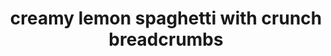 ---
servings:
notes: I add chicken to this recipe
directions: |-
  * Heat oil in a skillet over medium heat
  * Add breadcrumbs and stir to thoroughly coat the crumbs with the oil
  * Cook over medium heat, stirring frequently, until the crumbs are golden brown, 5 to 7 minutes
  * It will look like nothing is happening for a long time and then all of the sudden they will turn brown
  * It happens quickly, so keep an eye on them
  * Transfer to a bowl and add 1 teaspoon lemon zest, 1 tablespoon parsley, and the grated cheese
  * Stir to combine and season to taste with salt and pepper
  * Set aside
  * Bring a pot of water to a rolling boil, salt it generously and add the pasta
  * While the pasta cooks, wipe out the skillet and bring the cream and cream cheese to a simmer over medium-low heat – making sure to whisk into a smooth mixture
  * Simmer foR about 5 minutes or until it thickens slightly
  * When pasta is just shy of al dente, reserve 1 cup of pasta cooking water, then drain
  * Add the pasta to sauce, along with chicken, lemon juice and the remaining zest and parsley
  * Toss to combine, adding some of the reserved pasta water a little at a time to thin out the sauce, it will continue to thicken as it sits
  * Season to taste with salt and pepper and serve, garnishing with a generous amount of the breadcrumb mixture and reserved parsley
ingredients: |-
  * 1 rotisserie chicken
  * 2 teaspoons extra virgin olive oil
  * 1/2 cup panko breadcrumbs
  * zest of one lemon
  * 1/2 cup chopped flat leaf parsley
  * 2 tablespoons grated pecorino cheese
  * 1/2 pound spaghetti
  * 1/2 cup heavy cream
  * 2 ounces cream cheese
  * juice of one lemon
  * salt and pepper to taste
rating: 5
ease: easy
category: main course
href: 'https://food52.com/recipes/80601-creamy-lemon-spaghetti-with-crunchy-breadcrumbs'
totalTime: 25 minutes
cookTime: 20 minutes
prepTime: 5 minutes
title: creamy lemon spaghetti with crunch breadcrumbs
path: /creamy-lemon-spaghetti-with-crunch-breadcrumbs
---